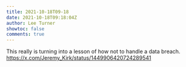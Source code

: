 ```yaml
---
title: 2021-10-18T09-18
date: 2021-10-18T09:18:04Z
author: Lee Turner
showtoc: false
comments: true
---
```


This really is turning into a lesson of how not to handle a data breach. https://x.com/Jeremy_Kirk/status/1449906420724289541

